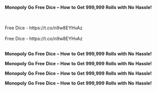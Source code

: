 <strong>Monopoly</strong> <strong>Go</strong> <strong>Free</strong> <strong>Dice</strong> <strong>–</strong> <strong>How</strong> <strong>to</strong> <strong>Get</strong> <strong>999,999</strong> <strong>Rolls</strong> <strong>with</strong> <strong>No</strong> <strong>Hassle!</strong>

<br>
<br>Free Dice - https://t.co/n9w8EYHvAz
<br>
<br>Free Dice - https://t.co/n9w8EYHvAz
<br>
<br>

<strong>Monopoly</strong> <strong>Go</strong> <strong>Free</strong> <strong>Dice</strong> <strong>–</strong> <strong>How</strong> <strong>to</strong> <strong>Get</strong> <strong>999,999</strong> <strong>Rolls</strong> <strong>with</strong> <strong>No</strong> <strong>Hassle!</strong>

<strong>Monopoly</strong> <strong>Go</strong> <strong>Free</strong> <strong>Dice</strong> <strong>–</strong> <strong>How</strong> <strong>to</strong> <strong>Get</strong> <strong>999,999</strong> <strong>Rolls</strong> <strong>with</strong> <strong>No</strong> <strong>Hassle!</strong>

<strong>Monopoly</strong> <strong>Go</strong> <strong>Free</strong> <strong>Dice</strong> <strong>–</strong> <strong>How</strong> <strong>to</strong> <strong>Get</strong> <strong>999,999</strong> <strong>Rolls</strong> <strong>with</strong> <strong>No</strong> <strong>Hassle!</strong>

<strong>Monopoly</strong> <strong>Go</strong> <strong>Free</strong> <strong>Dice</strong> <strong>–</strong> <strong>How</strong> <strong>to</strong> <strong>Get</strong> <strong>999,999</strong> <strong>Rolls</strong> <strong>with</strong> <strong>No</strong> <strong>Hassle!</strong>

